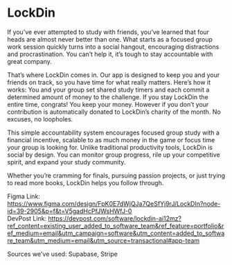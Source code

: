 # LockDin

If you’ve ever attempted to study with friends, you’ve learned that four heads are almost never better than one. What starts as a focused group work session quickly turns into a social hangout, encouraging distractions and procrastination. You can’t help it, it’s tough to stay accountable with great company.

That’s where LockDin comes in. Our app is designed to keep you and your friends on track, so you have time for what really matters. Here’s how it works: You and your group set shared study timers and each commit a determined amount of money to the challenge. If you stay LockDin the entire time, congrats! You keep your money. However if you don’t your contribution is automatically donated to LockDin’s charity of the month. No excuses, no loopholes.

This simple accountability system encourages focused group study with a financial incentive, scalable to as much money in the game or focus time your group is looking for. Unlike traditional productivity tools, LockDin is social by design. You can monitor group progress, rile up your competitive spirit, and expand your study community.

Whether you’re cramming for finals, pursuing passion projects, or just trying to read more books, LockDin helps you follow through.

Figma Link: https://www.figma.com/design/FpK0E7dWjQJa7QeSfYj9rJ/LockDIn?node-id=39-2905&p=f&t=V5gadHcPfJWsHWfJ-0 \
DevPost Link: https://devpost.com/software/lockdin-ai12mz?ref_content=existing_user_added_to_software_team&ref_feature=portfolio&ref_medium=email&utm_campaign=software&utm_content=added_to_software_team&utm_medium=email&utm_source=transactional#app-team

Sources we've used: Supabase, Stripe
